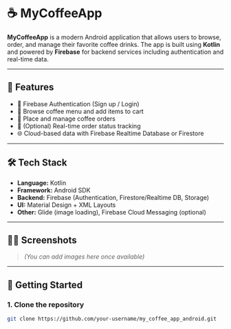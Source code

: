 # ☕ MyCoffeeApp

**MyCoffeeApp** is a modern Android application that allows users to browse, order, and manage their favorite coffee drinks. The app is built using **Kotlin** and powered by **Firebase** for backend services including authentication and real-time data.

---

## 📱 Features

- 🔐 Firebase Authentication (Sign up / Login)
- 🛒 Browse coffee menu and add items to cart
- 🧾 Place and manage coffee orders
- 💬 (Optional) Real-time order status tracking
- 🌐 Cloud-based data with Firebase Realtime Database or Firestore

---

## 🛠 Tech Stack

- **Language:** Kotlin  
- **Framework:** Android SDK  
- **Backend:** Firebase (Authentication, Firestore/Realtime DB, Storage)  
- **UI:** Material Design + XML Layouts  
- **Other:** Glide (image loading), Firebase Cloud Messaging (optional)

---

## 🧑‍💻 Screenshots

> *(You can add images here once available)*

---

## 🚀 Getting Started

### 1. Clone the repository

```bash
git clone https://github.com/your-username/my_coffee_app_android.git

